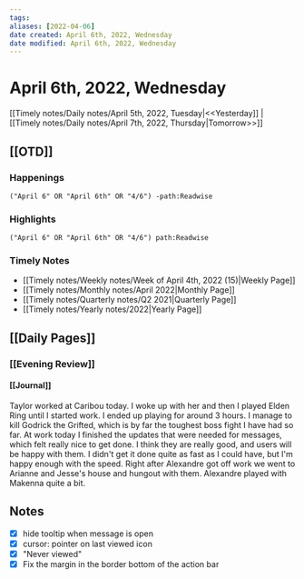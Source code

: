 ```yaml
---
tags:
aliases: [2022-04-06]
date created: April 6th, 2022, Wednesday
date modified: April 6th, 2022, Wednesday
---
```


# April 6th, 2022, Wednesday

[[Timely notes/Daily notes/April 5th, 2022, Tuesday|<<Yesterday]] | [[Timely notes/Daily notes/April 7th, 2022, Thursday|Tomorrow>>]]

## [[OTD]]

### Happenings

```query
("April 6" OR "April 6th" OR "4/6") -path:Readwise
```

### Highlights

```query
("April 6" OR "April 6th" OR "4/6") path:Readwise
```

### Timely Notes

- [[Timely notes/Weekly notes/Week of April 4th, 2022 (15)|Weekly Page]]
- [[Timely notes/Monthly notes/April 2022|Monthly Page]]
- [[Timely notes/Quarterly notes/Q2 2021|Quarterly Page]]
- [[Timely notes/Yearly notes/2022|Yearly Page]]

## [[Daily Pages]]

### [[Evening Review]]

#### [[Journal]]

Taylor worked at Caribou today. I woke up with her and then I played Elden Ring until I started work. I ended up playing for around 3 hours. I manage to kill Godrick the Grifted, which is by far the toughest boss fight I have had so far. At work today I finished the updates that were needed for messages, which felt really nice to get done. I think they are really good, and users will be happy with them. I didn't get it done quite as fast as I could have, but I'm happy enough with the speed. Right after Alexandre got off work we went to Arianne and Jesse's house and hungout with them. Alexandre played with Makenna quite a bit.

## Notes

- [x] hide tooltip when message is open
- [x] cursor: pointer on last viewed icon
- [x] "Never viewed"
- [x] Fix the margin in the border bottom of the action bar
